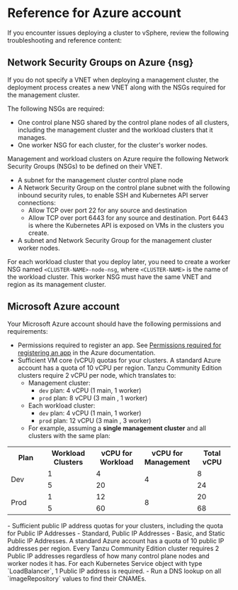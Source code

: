 # Reference for Azure account

If you encounter issues deploying a cluster to vSphere, review the following troubleshooting and reference content:

## <a id="nsgs"></a> Network Security Groups on Azure {nsg}

If you do not specify a VNET when deploying a management cluster, the deployment process creates a new VNET along with the NSGs required for the management cluster.

The following NSGs are required:

- One control plane NSG shared by the control plane nodes of all clusters, including the management cluster and the workload clusters that it manages.
- One worker NSG for each cluster, for the cluster's worker nodes.

Management and workload clusters on Azure require the following Network Security Groups (NSGs) to be defined on their VNET.
   - A subnet for the management cluster control plane node
   - A Network Security Group on the control plane subnet with the following inbound security rules, to enable SSH and Kubernetes API server connections:
      - Allow TCP over port 22 for any source and destination
      - Allow TCP over port 6443 for any source and destination.
      Port 6443 is where the Kubernetes API is exposed on VMs in the clusters you create.
   - A subnet and Network Security Group for the management cluster worker nodes.

For each workload cluster that you deploy later, you need to create a worker NSG named `<CLUSTER-NAME>-node-nsg`, where `<CLUSTER-NAME>` is the name of the workload cluster.
This worker NSG must have the same VNET and region as its management cluster.

## Microsoft Azure account
Your Microsoft Azure account should have the following permissions and requirements:
   - Permissions required to register an app. See [Permissions required for registering an app](https://docs.microsoft.com/en-us/azure/active-directory/develop/howto-create-service-principal-portal#permissions-required-for-registering-an-app) in the Azure documentation.
   - Sufficient VM core (vCPU) quotas for your clusters. A standard Azure account has a quota of 10 vCPU per region. Tanzu Community Edition clusters require 2 vCPU per node, which translates to:
     - Management cluster:
         - `dev` plan: 4 vCPU (1 main, 1 worker)
         - `prod` plan: 8 vCPU (3 main , 1 worker)
     - Each workload cluster:
         - `dev` plan: 4 vCPU (1 main, 1 worker)
         - `prod` plan: 12 vCPU (3 main , 3 worker)
     - For example, assuming a **single management cluster** and all clusters with the same plan:
   <table width="100%" border="0">
   <tr>
     <th width="17%">Plan</th>
     <th width="22%">Workload Clusters</th>
     <th width="22%">vCPU for Workload</th>
     <th width="22%">vCPU for Management</th>
     <th width="17%">Total vCPU</th>
   </tr>
   <tr>
     <td rowspan="2">Dev</td>
     <td>1</td>
     <td>4</td>
     <td rowspan="2">4</td>
     <td>8</td>
   </tr>
   <tr>
     <td>5</td>
     <td>20</td>
     <td>24</td>
   </tr>
   <tr>
     <td rowspan="2">Prod</td>
     <td>1</td>
     <td>12</td>
     <td rowspan="2">8</td>
     <td>20</td>
   </tr>
   <tr>
     <td>5</td>
     <td>60</td>
     <td>68</td>
   </tr>
   </table>
   - Sufficient public IP address quotas for your clusters, including the quota for Public IP Addresses - Standard, Public IP Addresses - Basic, and Static Public IP Addresses. A standard Azure account has a quota of 10 public IP addresses per region. Every Tanzu Community Edition cluster requires 2 Public IP addresses regardless of how many control plane nodes and worker nodes it has. For each Kubernetes Service object with type `LoadBalancer`, 1 Public IP address is required.
   - Run a DNS lookup on all `imageRepository` values to find their CNAMEs.


